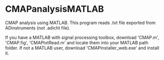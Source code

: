 # CMAPanalysisMATLAB
CMAP analysis using MATLAB. 
This program reads .txt file exported from ADinstruments (not .adicht file).

If you have a MATLAB with signal processing toolbox, download 'CMAP.m', 'CMAP.fig', 'CMAPtxtRead.m' and locate them into your MATLAB path folder.
If not a MATLAB user, download 'CMAPinstaller_web.exe' and install it.
